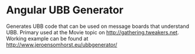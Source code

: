# Angular UBB Generator

Generates UBB code that can be used on message boards that understand UBB. Primary used at the Movie topic on http://gathering.tweakers.net. Working example can be found at http://www.jeroensomhorst.eu/ubbgenerator/
